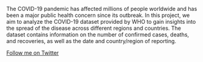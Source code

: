 The COVID-19 pandemic has affected millions of people worldwide and has been a major public health concern since its outbreak. In this project, we aim to analyze the COVID-19 dataset provided by WHO to gain insights into the spread of the disease across different regions and countries. The dataset contains information on the number of confirmed cases, deaths, and recoveries, as well as the date and country/region of reporting.

[Follow me on Twitter](@sposadiapet)
